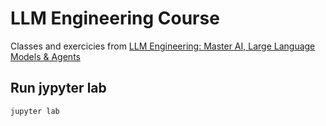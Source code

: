 # LLM Engineering Course

Classes and exercicies from [LLM Engineering: Master AI, Large Language Models & Agents](https://www.udemy.com/course/llm-engineering-master-ai-and-large-language-models/?srsltid=AfmBOopyU0LBHxF-9ox2jySm6C26hlaASVbQ9RqchKp1j7K9j69worHl&couponCode=KEEPLEARNINGBR)

## Run jypyter lab

```powershell
jupyter lab
```